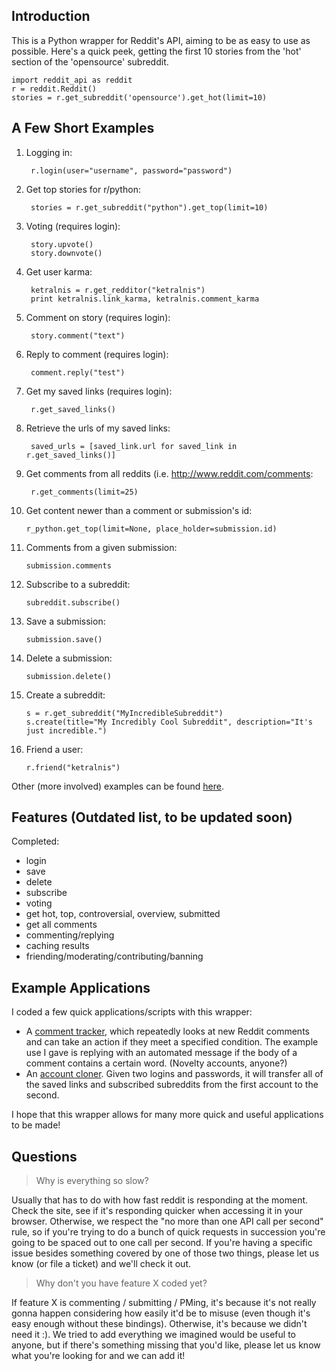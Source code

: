 Introduction
------------

This is a Python wrapper for Reddit's API, aiming to be as easy to use as possible. Here's a quick peek, getting the first 10 stories from the 'hot' section of the 'opensource' subreddit.

    import reddit_api as reddit
    r = reddit.Reddit()
    stories = r.get_subreddit('opensource').get_hot(limit=10)

A Few Short Examples
--------------------

1. Logging in:

        r.login(user="username", password="password")

2. Get top stories for r/python:

        stories = r.get_subreddit("python").get_top(limit=10)

3. Voting (requires login):

        story.upvote()
        story.downvote()

4. Get user karma:

        ketralnis = r.get_redditor("ketralnis")
        print ketralnis.link_karma, ketralnis.comment_karma

5. Comment on story (requires login):

        story.comment("text")

6. Reply to comment (requires login):

        comment.reply("test")

7. Get my saved links (requires login):

        r.get_saved_links()

8. Retrieve the urls of my saved links:

        saved_urls = [saved_link.url for saved_link in r.get_saved_links()]

9. Get comments from all reddits (i.e. http://www.reddit.com/comments:

        r.get_comments(limit=25)

10. Get content newer than a comment or submission's id:

        r_python.get_top(limit=None, place_holder=submission.id)

11. Comments from a given submission:

        submission.comments

12. Subscribe to a subreddit:

        subreddit.subscribe()

13. Save a submission:

        submission.save()
        
14. Delete a submission:

        submission.delete()

15. Create a subreddit:

        s = r.get_subreddit("MyIncredibleSubreddit")
        s.create(title="My Incredibly Cool Subreddit", description="It's just incredible.")

16. Friend a user:

        r.friend("ketralnis")

Other (more involved) examples can be found [here](http://www.github.com/mellort/reddit_api/blob/master/EXAMPLES.md).

Features (Outdated list, to be updated soon)
-------------

Completed:

* login
* save
* delete
* subscribe
* voting
* get hot, top, controversial, overview, submitted
* get all comments
* commenting/replying
* caching results
* friending/moderating/contributing/banning

Example Applications
--------------------

I coded a few quick applications/scripts with this wrapper:

* A [comment tracker](http://github.com/mellort/reddit_comment_tracker/blob/master/comment_tracker.py), which repeatedly looks at new Reddit comments and can take an action if they meet a specified condition. The example use I gave is replying with an automated message if the body of a comment contains a certain word. (Novelty accounts, anyone?)
* An [account cloner](http://github.com/mellort/reddit_account_cloner/blob/master/account_cloner.py). Given two logins and passwords, it will transfer all of the saved links and subscribed subreddits from the first account to the second.

I hope that this wrapper allows for many more quick and useful applications to be made!

Questions
------------

> Why is everything so slow?

Usually that has to do with how fast reddit is responding at the moment. Check the site, see if it's responding quicker when accessing it in your browser. Otherwise, we respect the "no more than one API call per second" rule, so if you're trying to do a bunch of quick requests in succession you're going to be spaced out to one call per second. If you're having a specific issue besides something covered by one of those two things, please let us know (or file a ticket) and we'll check it out.

> Why don't you have feature X coded yet?

If feature X is commenting / submitting / PMing, it's because it's not really gonna happen considering how easily it'd be to misuse (even though it's easy enough without these bindings). Otherwise, it's because we didn't need it :). We tried to add everything we imagined would be useful to anyone, but if there's something missing that you'd like, please let us know what you're looking for and we can add it!
